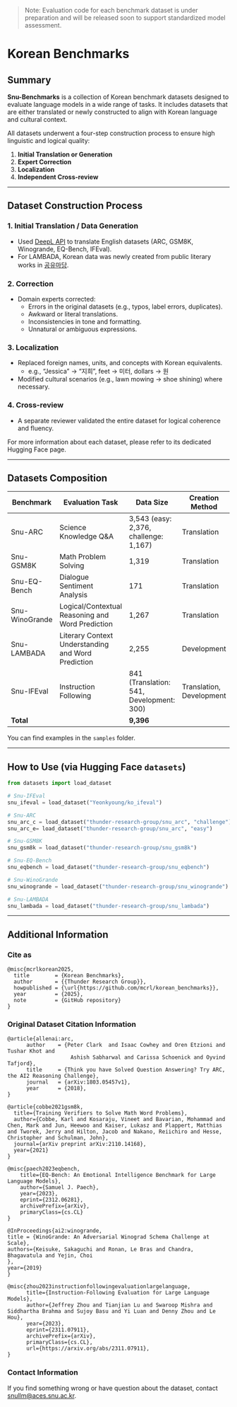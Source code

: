 > Note: Evaluation code for each benchmark dataset is under preparation and will be released soon to support standardized model assessment.


# Korean Benchmarks

## Summary
**Snu-Benchmarks** is a collection of Korean benchmark datasets designed to evaluate language models in a wide range of tasks. 
It includes datasets that are either translated or newly constructed to align with Korean language and cultural context.

All datasets underwent a four-step construction process to ensure high linguistic and logical quality:  
1. **Initial Translation or Generation**  
2. **Expert Correction**  
3. **Localization**  
4. **Independent Cross-review**

--- 

## Dataset Construction Process

### 1. Initial Translation / Data Generation
- Used [DeepL API](https://www.deepl.com/ko/products/api) to translate English datasets (ARC, GSM8K, Winogrande, EQ-Bench, IFEval).
- For LAMBADA, Korean data was newly created from public literary works in [공유마당](https://gongu.copyright.or.kr/gongu/main/main.do).

### 2. Correction
- Domain experts corrected:
  - Errors in the original datasets (e.g., typos, label errors, duplicates).
  - Awkward or literal translations.
  - Inconsistencies in tone and formatting.
  - Unnatural or ambiguous expressions.

### 3. Localization
- Replaced foreign names, units, and concepts with Korean equivalents.
  - e.g., “Jessica” → “지희”, feet → 미터, dollars → 원
- Modified cultural scenarios (e.g., lawn mowing → shoe shining) where necessary.

### 4. Cross-review
- A separate reviewer validated the entire dataset for logical coherence and fluency.

For more information about each dataset, please refer to its dedicated Hugging Face page.

---

## Datasets Composition

| Benchmark         | Evaluation Task                                  | Data Size                                       | Creation Method       | Columns                                           | Available at                                                                 |
|-------------------|---------------------------------------------------|--------------------------------------------------|------------------------|---------------------------------------------------|------------------------------------------------------------------------------|
| Snu-ARC        | Science Knowledge Q&A                            | 3,543 (easy: 2,376, challenge: 1,167)            | Translation            | `id`, `question`, `choices`, `answerKey`          | [link](https://huggingface.co/datasets/thunder-research-group/snu_arc)                   |
| Snu-GSM8K      | Math Problem Solving                              | 1,319                                            | Translation            | `question`, `answer`                              | [link](https://huggingface.co/datasets/thunder-research-group/snu_gsm8k)                 |
| Snu-EQ-Bench   | Dialogue Sentiment Analysis                       | 171                                              | Translation            | `prompt`, `reference_answer`, `reference_answer_fullscale` | [link](https://huggingface.co/datasets/thunder-research-group/snu_eqbench)              |
| Snu-WinoGrande | Logical/Contextual Reasoning and Word Prediction | 1,267                                            | Translation            | `sentence`, `option1`, `option2`, `answer`        | [link](https://huggingface.co/datasets/thunder-research-group/snu_winogrande)           |
| Snu-LAMBADA    | Literary Context Understanding and Word Prediction| 2,255                                            | Development            | `index`, `text`, `answer`, `candidate`            | [link](https://huggingface.co/datasets/thunder-research-group/snu_lambada)             |
| Snu-IFEval     | Instruction Following                             | 841 (Translation: 541, Development: 300)         | Translation, Development | `key`, `prompt`, `instruction_id_list`, `kwargs` | [link](https://huggingface.co/datasets/thunder-research-group/snu_ifeval)               |
| **Total**         |                                                   | **9,396**                                        |                        |                                                   |                                                                              |

You can find examples in the `samples` folder.

---

## How to Use (via Hugging Face `datasets`)

```python
from datasets import load_dataset

# Snu-IFEval
snu_ifeval = load_dataset("Yeonkyoung/ko_ifeval")

# Snu-ARC
snu_arc_c = load_dataset("thunder-research-group/snu_arc", "challenge")
snu_arc_e= load_dataset("thunder-research-group/snu_arc", "easy")

# Snu-GSM8K
snu_gsm8k = load_dataset("thunder-research-group/snu_gsm8k")

# Snu-EQ-Bench
snu_eqbench = load_dataset("thunder-research-group/snu_eqbench")

# Snu-WinoGrande
snu_winogrande = load_dataset("thunder-research-group/snu_winogrande")

# Snu-LAMBADA
snu_lambada = load_dataset("thunder-research-group/snu_lambada")
```

---

## Additional Information

### Cite as
```
@misc{mcrlkorean2025,
  title        = {Korean Benchmarks},
  author       = {{Thunder Research Group}},
  howpublished = {\url{https://github.com/mcrl/korean_benchmarks}},
  year         = {2025},
  note         = {GitHub repository}
}
```


### Original Dataset Citation Information
```
@article{allenai:arc,
      author    = {Peter Clark  and Isaac Cowhey and Oren Etzioni and Tushar Khot and
                    Ashish Sabharwal and Carissa Schoenick and Oyvind Tafjord},
      title     = {Think you have Solved Question Answering? Try ARC, the AI2 Reasoning Challenge},
      journal   = {arXiv:1803.05457v1},
      year      = {2018},
}
```
```
@article{cobbe2021gsm8k,
  title={Training Verifiers to Solve Math Word Problems},
  author={Cobbe, Karl and Kosaraju, Vineet and Bavarian, Mohammad and Chen, Mark and Jun, Heewoo and Kaiser, Lukasz and Plappert, Matthias and Tworek, Jerry and Hilton, Jacob and Nakano, Reiichiro and Hesse, Christopher and Schulman, John},
  journal={arXiv preprint arXiv:2110.14168},
  year={2021}
}
```
```
@misc{paech2023eqbench,
    title={EQ-Bench: An Emotional Intelligence Benchmark for Large Language Models},
    author={Samuel J. Paech},
    year={2023},
    eprint={2312.06281},
    archivePrefix={arXiv},
    primaryClass={cs.CL}
}
```
```
@InProceedings{ai2:winogrande,
title = {WinoGrande: An Adversarial Winograd Schema Challenge at Scale},
authors={Keisuke, Sakaguchi and Ronan, Le Bras and Chandra, Bhagavatula and Yejin, Choi
},
year={2019}
}
```
```
@misc{zhou2023instructionfollowingevaluationlargelanguage,
      title={Instruction-Following Evaluation for Large Language Models}, 
      author={Jeffrey Zhou and Tianjian Lu and Swaroop Mishra and Siddhartha Brahma and Sujoy Basu and Yi Luan and Denny Zhou and Le Hou},
      year={2023},
      eprint={2311.07911},
      archivePrefix={arXiv},
      primaryClass={cs.CL},
      url={https://arxiv.org/abs/2311.07911}, 
}
```

### Contact Information
If you find something wrong or have question about the dataset, contact snullm@aces.snu.ac.kr.
